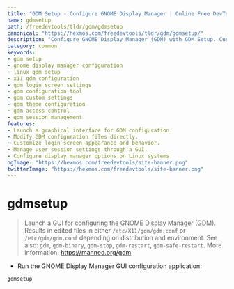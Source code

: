 ```yaml
---
title: "GDM Setup - Configure GNOME Display Manager | Online Free DevTools by Hexmos"
name: gdmsetup
path: /freedevtools/tldr/gdm/gdmsetup
canonical: "https://hexmos.com/freedevtools/tldr/gdm/gdmsetup/"
description: "Configure GNOME Display Manager (GDM) with GDM Setup. Customize login screen settings and manage display configurations easily. Free online tool, no registration required."
category: common
keywords:
- gdm setup
- gnome display manager configuration
- linux gdm setup
- x11 gdm configuration
- gdm login screen settings
- gdm configuration tool
- gdm custom settings
- gdm theme configuration
- gdm access control
- gdm session management
features:
- Launch a graphical interface for GDM configuration.
- Modify GDM configuration files directly.
- Customize login screen appearance and behavior.
- Manage user session settings through a GUI.
- Configure display manager options on Linux systems.
ogImage: "https://hexmos.com/freedevtools/site-banner.png"
twitterImage: "https://hexmos.com/freedevtools/site-banner.png"
---
```


# gdmsetup

> Launch a GUI for configuring the GNOME Display Manager (GDM).
> Results in edited files in either `/etc/X11/gdm/gdm.conf` or `/etc/gdm/gdm.conf` depending on distribution and environment.
> See also: `gdm`, `gdm-binary`, `gdm-stop`, `gdm-restart`, `gdm-safe-restart`.
> More information: <https://manned.org/gdm>.

- Run the GNOME Display Manager GUI configuration application:

`gdmsetup`
